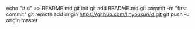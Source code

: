 echo "# d" >> README.md
git init
git add README.md
git commit -m "first commit"
git remote add origin https://github.com/linyouxun/d.git
git push -u origin master
